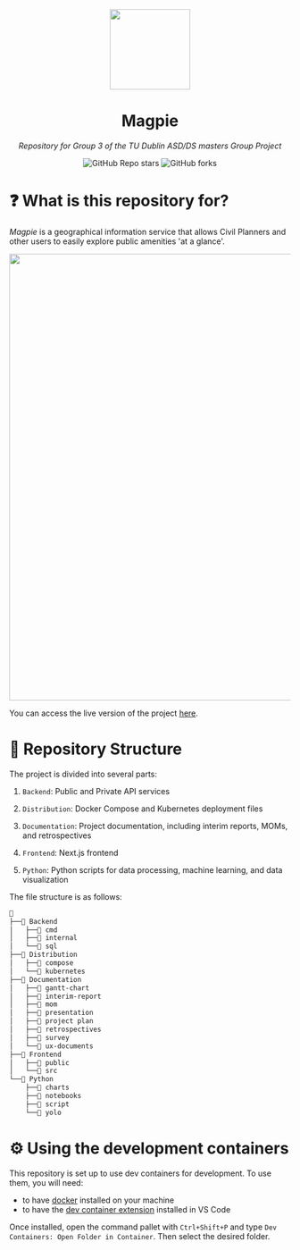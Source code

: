 <div align="center">

<img src="https://github.com/user-attachments/assets/c147b766-d1bd-4cf7-b4e9-fa49705c89b1" align="center" width="144px" height="144px"/>

# Magpie

_Repository for Group 3 of the TU Dublin ASD/DS masters Group Project_

</div>

<div align="center">

![GitHub Repo stars](https://img.shields.io/github/stars/2024-CMPU9010-GROUP-3/magpie?style=for-the-badge)
![GitHub forks](https://img.shields.io/github/forks/2024-CMPU9010-GROUP-3/magpie?style=for-the-badge)

</div>

# ❓ What is this repository for?

_Magpie_ is a geographical information service that allows Civil Planners and other users to easily explore public amenities 'at a glance'.

<p align="center">
  <img src="https://github.com/user-attachments/assets/bcffd0ca-e228-484c-9236-d749e9769932" width="800"/>
</p>



You can access the live version of the project [here](https://magpie.solonsstuff.com/).

# 📂 Repository Structure

The project is divided into several parts:

1. `Backend`: Public and Private API services

2. `Distribution`: Docker Compose and Kubernetes deployment files

3. `Documentation`: Project documentation, including interim reports, MOMs, and retrospectives

4. `Frontend`: Next.js frontend

5. `Python`: Python scripts for data processing, machine learning, and data visualization

The file structure is as follows:

```sh
📁
├──📁 Backend
│   ├──📁 cmd
│   ├──📁 internal
│   └──📁 sql
├──📁 Distribution
│   ├──📁 compose
│   └──📁 kubernetes
├──📁 Documentation
│   ├──📁 gantt-chart
│   ├──📁 interim-report
│   ├──📁 mom
│   ├──📁 presentation
│   ├──📁 project plan
│   ├──📁 retrospectives
│   ├──📁 survey
│   └──📁 ux-documents
├──📁 Frontend
│   ├──📁 public
│   └──📁 src
└──📁 Python
    ├──📁 charts
    ├──📁 notebooks
    ├──📁 script
    └──📁 yolo
```

# ⚙️ Using the development containers

This repository is set up to use dev containers for development. To use them, you will need:

- to have [docker](https://www.docker.com/) installed on your machine
- to have the [dev container extension](https://marketplace.visualstudio.com/items?itemName=ms-vscode-remote.remote-containers) installed in VS Code

Once installed, open the command pallet with `Ctrl+Shift+P` and type `Dev Containers: Open Folder in Container`. Then select the desired folder.
